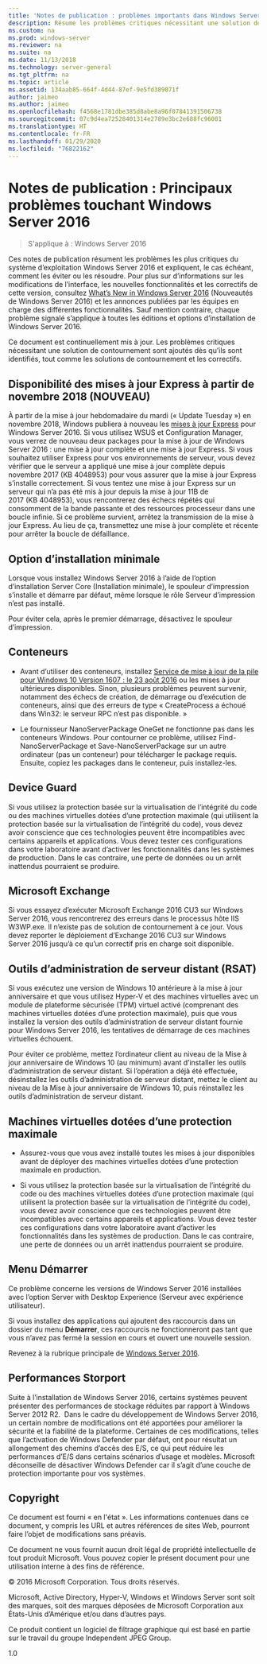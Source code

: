 ```yaml
---
title: 'Notes de publication : problèmes importants dans Windows Server 2016'
description: Résume les problèmes critiques nécessitant une solution de contournement pour éviter une panne, un blocage, un échec d’installation ou une perte de données.
ms.custom: na
ms.prod: windows-server
ms.reviewer: na
ms.suite: na
ms.date: 11/13/2018
ms.technology: server-general
ms.tgt_pltfrm: na
ms.topic: article
ms.assetid: 134aab85-664f-4d44-87ef-9e5fd389071f
author: jaimeo
ms.author: jaimeo
ms.openlocfilehash: f4568e1781dbe385d8abe8a96f07841391506738
ms.sourcegitcommit: 07c9d4ea72528401314e2789e3bc2e688fc96001
ms.translationtype: HT
ms.contentlocale: fr-FR
ms.lasthandoff: 01/29/2020
ms.locfileid: "76822162"
---
```

# <a name="release-notes-important-issues-in-windows-server-2016"></a>Notes de publication : Principaux problèmes touchant Windows Server 2016

>S'applique à : Windows Server 2016

Ces notes de publication résument les problèmes les plus critiques du système d’exploitation Windows Server 2016 et expliquent, le cas échéant, comment les éviter ou les résoudre. Pour plus sur d’informations sur les modifications de l’interface, les nouvelles fonctionnalités et les correctifs de cette version, consultez [What’s New in Windows Server 2016](whats-new-in-windows-server-2016.md) (Nouveautés de Windows Server 2016) et les annonces publiées par les équipes en charge des différentes fonctionnalités. Sauf mention contraire, chaque problème signalé s’applique à toutes les éditions et options d’installation de Windows Server 2016.

Ce document est continuellement mis à jour. Les problèmes critiques nécessitant une solution de contournement sont ajoutés dès qu’ils sont identifiés, tout comme les solutions de contournement et les correctifs.

## <a name="express-updates-available-starting-in-november-2018-new"></a>Disponibilité des mises à jour Express à partir de novembre 2018 (NOUVEAU)

À partir de la mise à jour hebdomadaire du mardi (« Update Tuesday ») en novembre 2018, Windows publiera à nouveau les [mises à jour Express](express-updates.md) pour Windows Server 2016. Si vous utilisez WSUS et Configuration Manager, vous verrez de nouveau deux packages pour la mise à jour de Windows Server 2016 : une mise à jour complète et une mise à jour Express. Si vous souhaitez utiliser Express pour vos environnements de serveur, vous devez vérifier que le serveur a appliqué une mise à jour complète depuis novembre 2017 (KB 4048953) pour vous assurer que la mise à jour Express s’installe correctement. Si vous tentez une mise à jour Express sur un serveur qui n’a pas été mis à jour depuis la mise à jour 11B de 2017 (KB 4048953), vous rencontrerez des échecs répétés qui consomment de la bande passante et des ressources processeur dans une boucle infinie. Si ce problème survient, arrêtez la transmission de la mise à jour Express. Au lieu de ça, transmettez une mise à jour complète et récente pour arrêter la boucle de défaillance.

## <a name="server-core-installation-option"></a>Option d’installation minimale

[comment]: # (ID : 370 ; utilisateur procédant à la soumission : amason ; état : validé)

Lorsque vous installez Windows Server 2016 à l’aide de l’option d’installation Server Core (Installation minimale), le spouleur d’impression s’installe et démarre par défaut, même lorsque le rôle Serveur d’impression n’est pas installé.

Pour éviter cela, après le premier démarrage, désactivez le spouleur d’impression.

## <a name="containers"></a>Conteneurs

[comment]: # (ID : 371 ; utilisateur procédant à la soumission : taylorb ; état : validé)
- Avant d’utiliser des conteneurs, installez [Service de mise à jour de la pile pour Windows 10 Version 1607 : le 23 août 2016](https://support.microsoft.com/kb/3176936) ou les mises à jour ultérieures disponibles. Sinon, plusieurs problèmes peuvent survenir, notamment des échecs de création, de démarrage ou d’exécution de conteneurs, ainsi que des erreurs de type « CreateProcess a échoué dans Win32: le serveur RPC n’est pas disponible. »

[comment]: # (ID : 373 ; utilisateur procédant à la soumission : plang ; état : validé)
- Le fournisseur NanoServerPackage OneGet ne fonctionne pas dans les conteneurs Windows. Pour contourner ce problème, utilisez Find-NanoServerPackage et Save-NanoServerPackage sur un autre ordinateur (pas un conteneur) pour télécharger le package requis. Ensuite, copiez les packages dans le conteneur, puis installez-les.

## <a name="device-guard"></a>Device Guard

[comment]: # (ID : 369 ; utilisateur procédant à la soumission : nirb ; état : validé)
Si vous utilisez la protection basée sur la virtualisation de l’intégrité du code ou des machines virtuelles dotées d’une protection maximale (qui utilisent la protection basée sur la virtualisation de l’intégrité du code), vous devez avoir conscience que ces technologies peuvent être incompatibles avec certains appareils et applications. Vous devez tester ces configurations dans votre laboratoire avant d’activer les fonctionnalités dans les systèmes de production. Dans le cas contraire, une perte de données ou un arrêt inattendus pourraient se produire.

## <a name="microsoft-exchange"></a>Microsoft Exchange

[comment]: # (ID : 375 ; utilisateur procédant à la soumission : wgries ; état : validé)
Si vous essayez d’exécuter Microsoft Exchange 2016 CU3 sur Windows Server 2016, vous rencontrerez des erreurs dans le processus hôte IIS W3WP.exe. Il n’existe pas de solution de contournement à ce jour. Vous devez reporter le déploiement d’Exchange 2016 CU3 sur Windows Server 2016 jusqu’à ce qu’un correctif pris en charge soit disponible.

## <a name="remote-server-administration-tools-rsat"></a>Outils d’administration de serveur distant (RSAT)

[comment]: # (ID : 374 ; utilisateur procédant à la soumission : ryanpu ; état : validé)
Si vous exécutez une version de Windows 10 antérieure à la mise à jour anniversaire et que vous utilisez Hyper-V et des machines virtuelles avec un module de plateforme sécurisée (TPM) virtuel activé (comprenant des machines virtuelles dotées d’une protection maximale), puis que vous installez la version des outils d’administration de serveur distant fournie pour Windows Server 2016, les tentatives de démarrage de ces machines virtuelles échouent.

Pour éviter ce problème, mettez l’ordinateur client au niveau de la Mise à jour anniversaire de Windows 10 (au minimum) avant d’installer les outils d’administration de serveur distant. Si l’opération a déjà été effectuée, désinstallez les outils d’administration de serveur distant, mettez le client au niveau de la Mise à jour anniversaire de Windows 10, puis réinstallez les outils d’administration de serveur distant.

## <a name="shielded-virtual-machines"></a>Machines virtuelles dotées d’une protection maximale

[comment]: # (ID : 369 ; utilisateur procédant à la soumission : nirb ; état : validé)  
- Assurez-vous que vous avez installé toutes les mises à jour disponibles avant de déployer des machines virtuelles dotées d’une protection maximale en production.

- Si vous utilisez la protection basée sur la virtualisation de l’intégrité du code ou des machines virtuelles dotées d’une protection maximale (qui utilisent la protection basée sur la virtualisation de l’intégrité du code), vous devez avoir conscience que ces technologies peuvent être incompatibles avec certains appareils et applications. Vous devez tester ces configurations dans votre laboratoire avant d’activer les fonctionnalités dans les systèmes de production. Dans le cas contraire, une perte de données ou un arrêt inattendus pourraient se produire.

## <a name="start-menu"></a>Menu Démarrer

[comment]: # (ID : 372 ; utilisateur procédant à la soumission : samli ; état : validé)
Ce problème concerne les versions de Windows Server 2016 installées avec l’option Server with Desktop Experience (Serveur avec expérience utilisateur).

Si vous installez des applications qui ajoutent des raccourcis dans un dossier du menu **Démarrer**, ces raccourcis ne fonctionneront pas tant que vous n’avez pas fermé la session en cours et ouvert une nouvelle session.

Revenez à la rubrique principale de [Windows Server 2016](Windows-Server-2016.md).

## <a name="storport-performance"></a>Performances Storport

Suite à l’installation de Windows Server 2016, certains systèmes peuvent présenter des performances de stockage réduites par rapport à Windows Server 2012 R2.  Dans le cadre du développement de Windows Server 2016, un certain nombre de modifications ont été apportées pour améliorer la sécurité et la fiabilité de la plateforme. Certaines de ces modifications, telles que l’activation de Windows Defender par défaut, ont pour résultat un allongement des chemins d’accès des E/S, ce qui peut réduire les performances d’E/S dans certains scénarios d’usage et modèles. Microsoft déconseille de désactiver Windows Defender car il s’agit d’une couche de protection importante pour vos systèmes.  

## <a name="copyright"></a>Copyright

Ce document est fourni « en l'état ». Les informations contenues dans ce document, y compris les URL et autres références de sites Web, pourront faire l’objet de modifications sans préavis.  

Ce document ne vous fournit aucun droit légal de propriété intellectuelle de tout produit Microsoft. Vous pouvez copier le présent document pour une utilisation interne à des fins de référence.  

&copy; 2016 Microsoft Corporation. Tous droits réservés.  

Microsoft, Active Directory, Hyper-V, Windows et Windows Server sont soit des marques, soit des marques déposées de Microsoft Corporation aux États-Unis d’Amérique et/ou dans d’autres pays.  

Ce produit contient un logiciel de filtrage graphique qui est basé en partie sur le travail du groupe Independent JPEG Group.  

1.0
